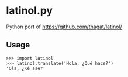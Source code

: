 # latinol.py

Python port of https://github.com/thagat/latinol/

## Usage

```
>>> import latinol
>>> latinol.translate('Hola, ¿Qué hace?')
'Ola, ¿Ké ase?'
```
